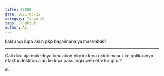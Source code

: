 ```yaml
---
title: 47800
date: 2021-03-22
category: Tanya-SC
tags: E-Faktur
author: AL
---
```


kalau wp lupa akun pkp bagaimana ya mas/mbak?

---

Gali dulu aja maksdnya lupa akun pkp ini lupa untuk masuk ke aplikasinya efaktur desktop atau ke lupa pass login web efaktur gitu ?

`AL`
